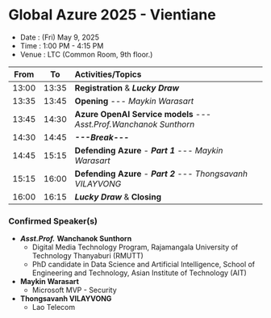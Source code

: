 # Global Azure 2025 - Vientiane
+ Date : (Fri) May 9, 2025
+ Time : 1:00 PM - 4:15 PM
+ Venue : LTC (Common Room, 9th floor.)

| From  |  To   |  Activities/Topics                                                       |
|:-----:|:-----:|:-------------------------------------------------------------------------|
| 13:00 | 13:35 | **Registration** & ***Lucky Draw***                                      |
| 13:35 | 13:45 | **Opening**  --- *Maykin Warasart*                                       |
| 13:45 | 14:30 | **Azure OpenAI Service models** --- *Asst.Prof.Wanchanok Sunthorn*       |
| 14:30 | 14:45 | ***---Break---***                                                        |
| 14:45 | 15:15 | **Defending Azure** - ***Part 1*** --- *Maykin Warasart*                 |
| 15:15 | 16:00 | **Defending Azure** - ***Part 2*** --- *Thongsavanh VILAYVONG*           |
| 16:00 | 16:15 | ***Lucky Draw*** & **Closing**                                           |


### Confirmed Speaker(s)
+ ***Asst.Prof.*** **Wanchanok Sunthorn**
	+ Digital Media Technology Program, Rajamangala University of Technology Thanyaburi (RMUTT)
	+ PhD candidate in Data Science and Artificial Intelligence, School of Engineering and Technology, Asian Institute of Technology (AIT)
+ **Maykin Warasart**
	+ Microsoft MVP - Security
+ **Thongsavanh VILAYVONG**
	+ Lao Telecom